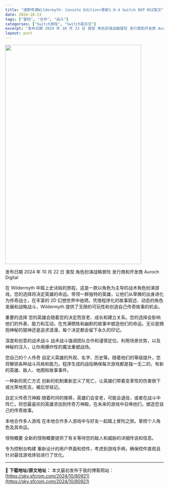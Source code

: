 ```yaml
---
title: "漫野奇谭Wildermyth: Console Edition+更新1.0.4 Switch NSP NSZ英文"
date: 2024-10-23
tags: ["冒险", "合作", "战斗"]
categories: ["Switch游戏", "Switch英日文"]
excerpt: "发布日期 2024 年 10 月 22 日 类型 角色扮演战略冒险 发行商和开发商 Auroch Digital 在 Wildermyth 中踏上史诗般的旅程，这是一款以角色为主导的战术角色扮演游戏，您的选择将决定英雄的命运。带领一群独特的英雄，让他们从卑微的出身进化为传奇战士，在丰富的 2D 幻想&hellip;"
layout: post
---
```


<img class="aligncenter size-full wp-image-80922" src="https://sky.sfcrom.com/wp-content/uploads/2024/10/2024102315212878.webp" alt="" width="432" height="698" />

发布日期 2024 年 10 月 22 日
类型 角色扮演战略冒险
发行商和开发商 Auroch Digital

在 Wildermyth 中踏上史诗般的旅程，这是一款以角色为主导的战术角色扮演游戏，您的选择将决定英雄的命运。带领一群独特的英雄，让他们从卑微的出身进化为传奇战士，在丰富的 2D 幻想世界中驰骋。凭借程序化的故事叙述、动态的角色发展和战略战斗，Wildermyth 提供了无限的可玩性和创造自己传奇故事的机会。

重要的选择
您的英雄会随着您的决定而变老、成长和建立关系。您的选择会影响他们的外表、能力和互动，在充满牺牲和幽默的故事中塑造他们的命运。无论是拥抱神秘的狼神还是追求浪漫，每个决定都会留下永久的印记。

深度和创意的战术战斗
战术战斗强调团队合作和谨慎定位。利用场景优势，以及神秘的注入，让你用爆炸性的魔法重塑战场。

您自己的个人传奇
自定义英雄的外观、名字、历史等。随着他们的等级提升，您将解锁各种战斗风格和能力。程序生成的战役确保每次游戏都是独一无二的，有新的英雄、敌人、地图和故事事件。

一种新的死亡方式
创新的机制重新定义了死亡，让英雄们带着变革性的伤害倒下或光荣地死去，被后世铭记。

自定义传奇万神殿
随着时间的推移，英雄们会变老，可能会退役，或者在战斗中阵亡。将您最喜欢的英雄添加到传奇万神殿，在未来的游戏中召唤他们，塑造您自己的传奇故事。

本地合作多人游戏
在本地合作多人游戏中与好友一起踏上冒险之旅。掌控个人角色及其命运。

怪物概要
全新的怪物概要提供了有关等待您的敌人和威胁的详细传说和信息。

专为控制台构建
重新设计的用户界面和控件，考虑到游戏手柄，确保控件直观且针对最佳游戏体验进行了优化。

---
📖 **下载地址/原文地址：** 本文最初发布于我的博客网站：[https://sky.sfcrom.com/2024/10/80921](https://sky.sfcrom.com/2024/10/80921)
